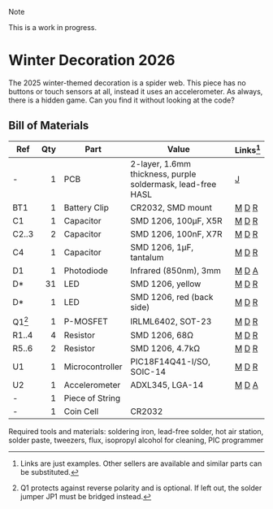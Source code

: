 > [!NOTE]
> This is a work in progress.

# Winter Decoration 2026

The 2025 winter-themed decoration is a spider web. This piece has no buttons or touch sensors at all, instead it uses an accelerometer. 
As always, there is a hidden game. Can you find it without looking at the code?

## Bill of Materials

| Ref | Qty | Part | Value | Links[^links]
| --- | ---:| --- | --- | --- |
| - | 1 | PCB | 2-layer, 1.6mm thickness, purple soldermask, lead-free HASL | [J](https://jlcpcb.com/)
| BT1 | 1 | Battery Clip | CR2032, SMD mount | [M](https://mouser.com/ProductDetail/?qs=sGAEpiMZZMvxqoKe%252BDjhrhkd9JgmX6KPIe2Fc6FHFcOAlHTLYwGDJA%3D%3D) [D](https://www.digikey.com/en/products/detail/te-connectivity-linx/BAT-HLD-003-SMT-TR/14301788?s=N4IgTCBcDaIEIEEAqBaAEgGQCIoAy4GYUBlAWVSQCUQBdAXyA) [R](https://www.reichelt.de/shop/produkt/knopfzellenclip_fuer_20_mm_smd-56574)
| C1 | 1 | Capacitor | SMD 1206, 100µF, X5R | [M](https://mouser.com/ProductDetail/?qs=pUKx8fyJudDzdyEEakAKPA%3D%3D) [D](https://www.digikey.com/en/products/detail/murata-electronics/GRM31CR60J107KEA8L/16286000?s=N4IgTCBcDaIOICUCyBmAjAYQQNgAwCk1cB2AaQFEBBADgBkQBdAXyA) [R](https://www.reichelt.de/shop/produkt/mlcc_1206_100_f_6_3_v_-10_x5r-409219)
| C2..3 | 2 | Capacitor | SMD 1206, 100nF, X7R | [M](https://mouser.com/ProductDetail/?qs=Jm2GQyTW%2Fbgjukwx9JJFzw%3D%3D) [D](https://www.digikey.com/en/products/detail/kyocera-avx/KGM31DR72A104KU/563639?s=N4IgTCBcDaIIxgAwDY4GE6ICwGkCCAKmHiALoC%2BQA) [R](https://www.reichelt.de/shop/produkt/mlcc_1206_100_nf_100_v_-10_x7r-409241)
| C4 | 1 | Capacitor | SMD 1206, 1µF, tantalum | [M](https://mouser.com/ProductDetail/?qs=rZB7yXOqaoskTND3m0TpXQ%3D%3D) [D](https://www.digikey.com/en/products/detail/kemet/T491A105K016AT/818539) [R](https://www.reichelt.de/shop/produkt/smd-tantal_1_f_16v_125_c-393782)
| D1 | 1 | Photodiode | Infrared (850nm), 3mm | [M](https://mouser.com/ProductDetail/?qs=mAH9sUMRCttalcwxTBHy7g%3D%3D) [D](https://www.digikey.com/en/products/detail/inolux/INL-3ANPD80/10384782?s=N4IgTCBcDaIJIDkAyBaAzAQQQBQCIA4AGEAXQF8g) [A](https://aliexpress.com/item/1005007219440978.html)
| D* | 31 | LED | SMD 1206, yellow | [M](https://mouser.com/ProductDetail/?qs=sGAEpiMZZMv0DJfhVcWlK%252BdbpgZMtcHOeXAaxJ3bARo%3D) [D](https://www.digikey.com/en/products/detail/liteon/LTST-C150YKT/269217?s=N4IgTCBcDaIDIBUDKCC0BhAjAVgAwE0BpBEAXQF8g) [R](https://www.reichelt.de/shop/produkt/led_smd_1206_gelb_150_mcd_120_-361548)
| D* | 1 | LED | SMD 1206, red (back side) | [M](https://mouser.com/ProductDetail/?qs=sGAEpiMZZMv0DJfhVcWlK%252BdbpgZMtcHOPtGkXd2H%2F2o%3D) [D](https://www.digikey.com/en/products/detail/liteon/LTST-C150KRKT/386761?s=N4IgTCBcDaIDIBUDKCC0BhAjAVgAwGkAlfBEAXQF8g) [R](https://www.reichelt.de/de/de/shop/produkt/led_smd_1206_rot_150_mcd_120_-361547)
| Q1[^polprot] | 1 | P-MOSFET | IRLML6402, SOT-23 | [M](https://mouser.com/ProductDetail/?qs=9%252BKlkBgLFf0HuZuONx2Ewg%3D%3D) [D](https://www.digikey.com/en/products/detail/infineon-technologies/IRLML6402TRPBF/811437) [R](https://www.reichelt.de/shop/produkt/mosfet_p-ch_-20v_-3_7a_0_065r_sot-23-108743)
| R1..4 | 4 | Resistor | SMD 1206, 68Ω | [M](https://mouser.com/ProductDetail/?qs=CteSnpDdeuDJTICysoGhNw%3D%3D) [D](https://www.digikey.com/en/products/detail/yageo/RC1206JR-0768RL/729330?s=N4IgTCBcDaIEoGECMYAMA2AUnAtKg7OgBxwAyIAugL5A) [R](https://www.reichelt.de/shop/produkt/smd-widerstand_1206_68_ohm_250_mw_5_-18364)
| R5..6 | 2 | Resistor | SMD 1206, 4.7kΩ | [M](https://mouser.com/ProductDetail/?qs=CteSnpDdeuDgOu3Rsm1uRA%3D%3D) [D](https://www.digikey.com/en/products/detail/yageo/RC1206JR-074K7L/729295?s=N4IgTCBcDaIEoGECMYAMA2AUnAtKg7ACwDS%2BAMiALoC%2BQA) [R](https://www.reichelt.de/shop/produkt/smd-widerstand_1206_4_7_kohm_250_mw_5_-18330)
| U1 | 1 | Microcontroller | PIC18F14Q41-I/SO, SOIC-14 | [M](https://mouser.com/ProductDetail/?qs=W%2FMpXkg%252BdQ5jNCMT7LkJWg%3D%3D) [D](https://www.digikey.com/en/products/detail/microchip-technology/PIC18F14Q41-I-SO/13415037?s=N4IgTCBcDaIA4EsDGBGAHAMxQFgI7ZQFoEB6AZwHsQBdAXyA) [R](https://www.reichelt.de/shop/produkt/8-bit-picmicro_mikrocontroller_16_kb_64_mhz_so-20-311092)
| U2 | 1 | Accelerometer | ADXL345, LGA-14 | [M](https://mouser.com/ProductDetail/?qs=WIvQP4zGanhoa7YOkGtvEg%3D%3D) [D](https://www.digikey.com/en/products/detail/analog-devices-inc/ADXL345BCCZ/2034829) [A](https://aliexpress.com/item/1005008097141961.html)
| - | 1 | Piece of String | |
| - | 1 | Coin Cell | CR2032 |

[^links]: Links are just examples. Other sellers are available and similar parts can be substituted.  
[^polprot]: Q1 protects against reverse polarity and is optional. If left out, the solder jumper JP1 must be bridged instead. 

Required tools and materials: soldering iron, lead-free solder, hot air station, solder paste, tweezers, flux, isopropyl alcohol for cleaning, PIC programmer
